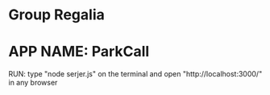 # Group Regalia

# APP NAME: ParkCall

RUN: type "node serjer.js" on the terminal and open "http://localhost:3000/" in any browser

